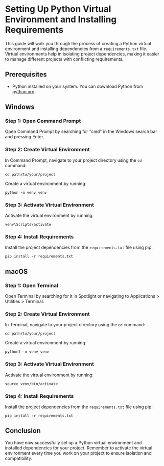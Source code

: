 # Setting Up Python Virtual Environment and Installing Requirements

This guide will walk you through the process of creating a Python virtual environment and installing dependencies from a `requirements.txt` file. Virtual environments help in isolating project dependencies, making it easier to manage different projects with conflicting requirements.

## Prerequisites

- Python installed on your system. You can download Python from [python.org](https://www.python.org/downloads/).

## Windows

### Step 1: Open Command Prompt

Open Command Prompt by searching for "cmd" in the Windows search bar and pressing Enter.

### Step 2: Create Virtual Environment

In Command Prompt, navigate to your project directory using the `cd` command:

```
cd path/to/your/project
```

Create a virtual environment by running:

```
python -m venv venv
```

### Step 3: Activate Virtual Environment

Activate the virtual environment by running:

```
venv\Scripts\activate
```

### Step 4: Install Requirements

Install the project dependencies from the `requirements.txt` file using pip:

```
pip install -r requirements.txt
```

## macOS

### Step 1: Open Terminal

Open Terminal by searching for it in Spotlight or navigating to Applications > Utilities > Terminal.

### Step 2: Create Virtual Environment

In Terminal, navigate to your project directory using the `cd` command:

```
cd path/to/your/project
```

Create a virtual environment by running:

```
python3 -m venv venv
```

### Step 3: Activate Virtual Environment

Activate the virtual environment by running:

```
source venv/bin/activate
```

### Step 4: Install Requirements

Install the project dependencies from the `requirements.txt` file using pip:

```
pip install -r requirements.txt
```

## Conclusion

You have now successfully set up a Python virtual environment and installed dependencies for your project. Remember to activate the virtual environment every time you work on your project to ensure isolation and compatibility.
